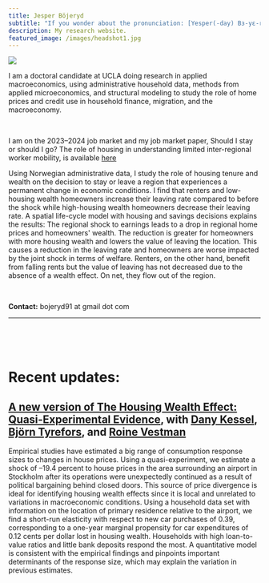 ```yaml
---
title: Jesper Böjeryd
subtitle: "If you wonder about the pronunciation: [Yesper(-day) Bɜ-yɛ-reed]"
description: My research website.
featured_image: /images/headshot1.jpg
---
```



<img class="on_page_img" src="{{ page.featured_image | relative_url }}">
  
I am a doctoral candidate at UCLA doing research in applied macroeconomics, using administrative household data, methods from applied microeconomics, and structural modeling to study the role of home prices and credit use in household finance, migration, and the macroeconomy.

&nbsp;  

I am on the 2023&ndash;2024 job market and my job market paper, Should I stay or should I go? The role of housing in understanding limited inter-regional worker mobility, is available <a href="https://www.jesperbojeryd.se/papers/Bojeryd JMP Should I stay or should I go.pdf#style.css?the=fonz.pdf" target="_blank">here</a>

Using Norwegian administrative data, I study the role of housing tenure and wealth on the decision to stay or leave a region that experiences a permanent change in economic conditions. I find that renters and low-housing wealth homeowners increase their leaving rate compared to before the shock while high-housing wealth homeowners decrease their leaving rate. A spatial life-cycle model with housing and savings decisions explains the results: The regional shock to earnings leads to a drop in regional home prices and homeowners' wealth. The reduction is greater for homeowners with more housing wealth and lowers the value of leaving the location. This causes a reduction in the leaving rate and homeowners are worse impacted by the joint shock in terms of welfare. Renters, on the other hand, benefit from falling rents but the value of leaving has not decreased due to the absence of a wealth effect. On net, they flow out of the region.

&nbsp;  

**Contact:** bojeryd91 at gmail dot com

---

&nbsp;  

&nbsp;  

#  Recent updates:
## <a href="https://www.jesperbojeryd.se/papers/DP18034-compressed.pdf" target="_blank">A new version of The Housing Wealth Effect: Quasi-Experimental Evidence</a>, with [Dany Kessel](https://sites.google.com/view/dany-kessel-phd-candidate/startsida), [Björn Tyrefors](http://btyrefors.se/), and [Roine Vestman](https://roinevestman.com/)
Empirical studies have estimated a big range of consumption response sizes to changes in house prices. Using a quasi-experiment, we estimate a shock of –19.4 percent to house prices in the area surrounding an airport in Stockholm after its operations were unexpectedly continued as a result of political bargaining behind closed doors. This source of price divergence is ideal for identifying housing wealth effects since it is local and unrelated to variations in macroeconomic conditions. Using a household data set with information on the location of primary residence relative to the airport, we find a short-run elasticity with respect to new car purchases of 0.39, corresponding to a one-year marginal propensity for car expenditures of 0.12 cents per dollar lost in housing wealth. Households with high loan-to-value ratios and little bank deposits respond the most. A quantitative model is consistent with the empirical findings and pinpoints important determinants of the response size, which may explain the variation in previous estimates.
